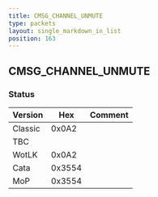 ```yaml
---
title: CMSG_CHANNEL_UNMUTE
type: packets
layout: single_markdown_in_list
position: 163
---
```


## CMSG_CHANNEL_UNMUTE

### Status

Version    | Hex        | Comment
---------- | ---------- | ---------- 
Classic    | 0x0A2      | 
TBC        |            |
WotLK      | 0x0A2      | 
Cata       | 0x3554     | 
MoP        | 0x3554     | 